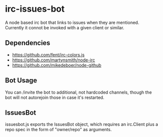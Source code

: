 irc-issues-bot
==============

A node based irc bot that links to issues when they are mentioned. Currently it connot be invoked with a given client or similar.

Dependencies
------------
  * https://github.com/fent/irc-colors.js
  * https://github.com/martynsmith/node-irc
  * https://github.com/mikedeboer/node-github

Bot Usage
---------
You can /invite the bot to additional, not hardcoded channels, though the bot will not autorejoin those in case it's restarted.

IssuesBot
---------
issuesbot.js exports the IssuesBot object, which requires an irc.Client plus a repo spec in the form of "owner/repo" as arguments.
